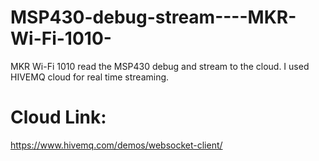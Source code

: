 # MSP430-debug-stream----MKR-Wi-Fi-1010-
MKR Wi-Fi 1010 read the MSP430 debug and stream to the cloud. I used HIVEMQ cloud for real time streaming. 
# Cloud Link:
https://www.hivemq.com/demos/websocket-client/
